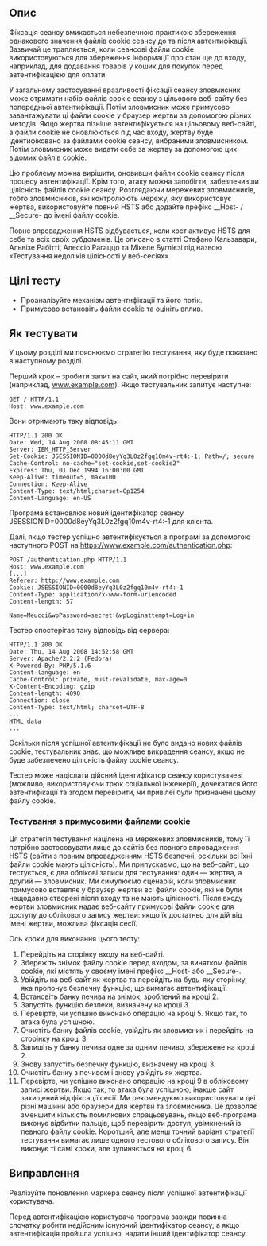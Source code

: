 ## Опис
Фіксація сеансу вмикається небезпечною практикою збереження однакового значення файлів cookie сеансу до та після автентифікації. Зазвичай це трапляється, коли сеансові файли cookie використовуються для збереження інформації про стан ще до входу, наприклад, для додавання товарів у кошик для покупок перед автентифікацією для оплати.

У загальному застосуванні вразливості фіксації сеансу зловмисник може отримати набір файлів cookie сеансу з цільового веб-сайту без попередньої автентифікації. Потім зловмисник може примусово завантажувати ці файли cookie у браузер жертви за допомогою різних методів. Якщо жертва пізніше автентифікується на цільовому веб-сайті, а файли cookie не оновлюються під час входу, жертву буде ідентифіковано за файлами cookie сеансу, вибраними зловмисником. Потім зловмисник може видати себе за жертву за допомогою цих відомих файлів cookie.

Цю проблему можна вирішити, оновивши файли cookie сеансу після процесу автентифікації. Крім того, атаку можна запобігти, забезпечивши цілісність файлів cookie сеансу. Розглядаючи мережевих зловмисників, тобто зловмисників, які контролюють мережу, яку використовує жертва, використовуйте повний HSTS або додайте префікс __Host- / __Secure- до імені файлу cookie.

Повне впровадження HSTS відбувається, коли хост активує HSTS для себе та всіх своїх субдоменів. Це описано в статті Стефано Кальзавари, Альвізе Рабітті, Алессіо Рагаццо та Мікеле Буглієзі під назвою «Тестування недоліків цілісності у веб-сесіях».

## Цілі тесту
+ Проаналізуйте механізм автентифікації та його потік.
+ Примусово встановіть файли cookie та оцініть вплив.

## Як тестувати
У цьому розділі ми пояснюємо стратегію тестування, яку буде показано в наступному розділі.

Перший крок – зробити запит на сайт, який потрібно перевірити (наприклад, www.example.com). Якщо тестувальник запитує наступне:

```
GET / HTTP/1.1
Host: www.example.com
```
Вони отримають таку відповідь:
```
HTTP/1.1 200 OK
Date: Wed, 14 Aug 2008 08:45:11 GMT
Server: IBM_HTTP_Server
Set-Cookie: JSESSIONID=0000d8eyYq3L0z2fgq10m4v-rt4:-1; Path=/; secure
Cache-Control: no-cache="set-cookie,set-cookie2"
Expires: Thu, 01 Dec 1994 16:00:00 GMT
Keep-Alive: timeout=5, max=100
Connection: Keep-Alive
Content-Type: text/html;charset=Cp1254
Content-Language: en-US
```
Програма встановлює новий ідентифікатор сеансу JSESSIONID=0000d8eyYq3L0z2fgq10m4v-rt4:-1 для клієнта.

Далі, якщо тестер успішно автентифікується в програмі за допомогою наступного POST на https://www.example.com/authentication.php:
```
POST /authentication.php HTTP/1.1
Host: www.example.com
[...]
Referer: http://www.example.com
Cookie: JSESSIONID=0000d8eyYq3L0z2fgq10m4v-rt4:-1
Content-Type: application/x-www-form-urlencoded
Content-length: 57

Name=Meucci&wpPassword=secret!&wpLoginattempt=Log+in
```
Тестер спостерігає таку відповідь від сервера:
```
HTTP/1.1 200 OK
Date: Thu, 14 Aug 2008 14:52:58 GMT
Server: Apache/2.2.2 (Fedora)
X-Powered-By: PHP/5.1.6
Content-language: en
Cache-Control: private, must-revalidate, max-age=0
X-Content-Encoding: gzip
Content-length: 4090
Connection: close
Content-Type: text/html; charset=UTF-8
...
HTML data
...
```

Оскільки після успішної автентифікації не було видано нових файлів cookie, тестувальник знає, що можливе викрадення сеансу, якщо не буде забезпечено цілісність файлу cookie сеансу.

Тестер може надіслати дійсний ідентифікатор сеансу користувачеві (можливо, використовуючи трюк соціальної інженерії), дочекатися його автентифікації та згодом перевірити, чи привілеї були призначені цьому файлу cookie.

### Тестування з примусовими файлами cookie
Ця стратегія тестування націлена на мережевих зловмисників, тому її потрібно застосовувати лише до сайтів без повного впровадження HSTS (сайти з повним впровадженням HSTS безпечні, оскільки всі їхні файли cookie мають цілісність). Ми припускаємо, що на веб-сайті, що тестується, є два облікові записи для тестування: один — жертва, а другий — зловмисник. Ми симулюємо сценарій, коли зловмисник примусово вставляє у браузер жертви всі файли cookie, які не були нещодавно створені після входу та не мають цілісності. Після входу жертви зловмисник надає веб-сайту примусові файли cookie для доступу до облікового запису жертви: якщо їх достатньо для дій від імені жертви, можлива фіксація сесії.

Ось кроки для виконання цього тесту:
1) Перейдіть на сторінку входу на веб-сайті.
2) Збережіть знімок файлу cookie перед входом, за винятком файлів cookie, які містять у своєму імені префікс __Host- або __Secure-.
3) Увійдіть на веб-сайт як жертва та перейдіть на будь-яку сторінку, яка пропонує безпечну функцію, що вимагає автентифікації.
4) Встановіть банку печива на знімок, зроблений на кроці 2.
5) Запустіть функцію безпеки, визначену на кроці 3.
6) Перевірте, чи успішно виконано операцію на кроці 5. Якщо так, то атака була успішною.
7) Очистіть банку файлів cookie, увійдіть як зловмисник і перейдіть на сторінку на кроці 3.
8) Запишіть у банку печива одне за одним печиво, збережене на кроці 2.
9) Знову запустіть безпечну функцію, визначену на кроці 3.
10) Очистіть банку з печивом і знову увійдіть як жертва.
11) Перевірте, чи успішно виконано операцію на кроці 9 в обліковому записі жертви. Якщо так, то атака була успішною; інакше сайт захищений від фіксації сесії.
Ми рекомендуємо використовувати дві різні машини або браузери для жертви та зловмисника. Це дозволяє зменшити кількість помилкових спрацьовувань, якщо веб-програма виконує відбитки пальців, щоб перевірити доступ, увімкнений із певного файлу cookie. Коротший, але менш точний варіант стратегії тестування вимагає лише одного тестового облікового запису. Він виконує ті самі кроки, але зупиняється на кроці 6.

## Виправлення
Реалізуйте поновлення маркера сеансу після успішної автентифікації користувача.

Перед автентифікацією користувача програма завжди повинна спочатку робити недійсним існуючий ідентифікатор сеансу, а якщо автентифікація пройшла успішно, надати інший ідентифікатор сеансу.
